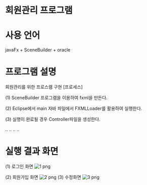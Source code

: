 # 회원관리 프로그램

# 사용 언어
  javaFx + SceneBuilder + oracle
# 프로그램 설명  
회원관리를 위한 프로스램 구현
[프로세스]

(1) SceneBuilder 프로그램을 이용하여 fxml을 만든다.

(2) Eclipse에서 main 자바 파일에서 FXMLLoader를 활용하여 실행한다.

(3) 실행이 완료될 경우 Controller파일을 생성한다.

..
..
..
..

# 실행 결과 화면
(1) 로그인 화면
![1 png](https://user-images.githubusercontent.com/88234731/141294755-6ab6e8cf-0c5e-4535-9074-5307a7160449.jpg)

(2) 회원가입 화면
![2 png](https://user-images.githubusercontent.com/88234731/141292942-b9d660a6-9e8f-4de8-aba1-d51b27694f87.jpg)
(3) 수정화면
![3 png](https://user-images.githubusercontent.com/88234731/141292944-a602f374-ffbe-4a28-964b-4c49a447d059.jpg)
